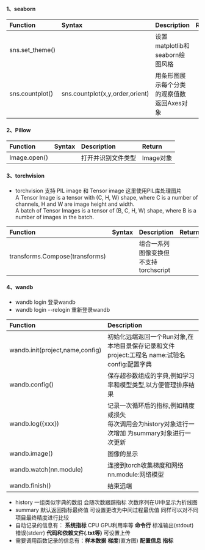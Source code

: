 #### 1、seaborn
| Function | Syntax | Description | Return |
| :--- | :--- | :--- | :--- |
| sns.set_theme() | | 设置matplotlib和seaborn绘图风格 |
| sns.countplot() | sns.countplot(x,y,order,orient) |用条形图展示每个分类的观察值数 返回Axes对象 |
#### 2、Pillow
| Function | Syntax | Description | Return |
| :--- | :--- | :--- | :--- |
|Image.open()| | 打开并识别文件类型 | Image对象 |
#### 3、torchvision
- torchvision 支持 PIL image 和 Tensor image 这里使用PIL库处理图片    
A Tensor Image is a tensor with (C, H, W) shape, where C is a number of channels, H and W are image height and width.    
A batch of Tensor Images is a tensor of (B, C, H, W) shape, where B is a number of images in the batch.

| Function | Syntax | Description | Return |
| :--- | :--- | :--- | :--- |
| transforms.Compose(transforms) || 组合一系列图像变换但不支持torchscript    
#### 4、wandb
- wandb login 登录wandb<br>
- wandb login --relogin 重新登录wandb<br>

| Function | Description | 
| :--- | :--- |
| wandb.init(project,name,config) | 初始化远端返回一个Run对象,在本地目录保存记录和文件<br>project:工程名 name:试验名 config:配置字典 |
| wandb.config() | 保存超参数组成的字典,例如学习率和模型类型,以方便管理排序结果 |
| wandb.log({xxx}) | 记录一次循环后的指标,例如精度或损失<br>每次调用会为history对象进行一次增加 为summary对象进行一次更新 |
| wandb.image()| 图像的显示 |
| wandb.watch(nn.module)| 连接到torch收集梯度和网络<br>nn.module:网络模型 |
| wandb.finish()|结束远端 |

- history 一组类似字典的数组 会随次数跟踪指标 次数序列在UI中显示为折线图
- summary 默认返回指标最终值 可设置更改为中间过程最优值 同样可以对不同项目最终精度进行比较
- 自动记录的信息有： **系统指标** CPU GPU利用率等 **命令行** 标准输出(stdout)错误(stderr) **代码和依赖文件(.txt等)** 可设置上传<br>
- 需要调用函数记录的信息有：**样本数据**  **梯度**(直方图) **配置信息**  **指标**<br>
